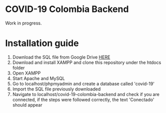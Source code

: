 # COVID-19 Colombia Backend

Work in progress.


# Installation guide
<ol>
    <li>Download the SQL file from Google Drive <a href="https://drive.google.com/file/d/1aoeMltDNHNsSg7JIzl0Os9gGzaxYAmSp/view?usp=sharing">HERE</a></li>
    <li>Download and install XAMPP and clone this repository under the htdocs folder</li>
    <li>Open XAMPP</li>
    <li>Start Apache and MySQL</li>
    <li>Go to localhost/phpmyadmin and create a database called 'covid-19'</li>
    <li>Import the SQL file previously downloaded</li>
    <li>Navigate to localhost/covid-19-colombia-backend and check if you are connected, if the steps were followed correctly, the text 'Conectado' should appear</li>
</ol>